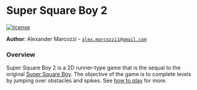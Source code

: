 # Super Square Boy 2

[![license](https://img.shields.io/badge/license-MIT-green)](LICENSE)

**Author**: Alexander Marcozzi - [`alex.marcozzi1@gmail.com`](alex.marcozzi1@gmail.com)

### Overview
Super Square Boy 2 is a 2D runner-type game that is the sequal to the original 
[Super Square Boy](https://github.com/Zan-the-Man01/Super-Square-Boy). The
objective of the game is to complete levels by jumping over obstacles and spikes.
See [how to play](#how-to-play) for more.